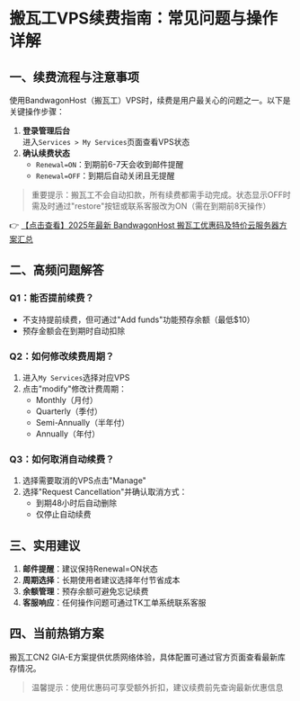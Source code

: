 # 搬瓦工VPS续费指南：常见问题与操作详解

## 一、续费流程与注意事项
使用BandwagonHost（搬瓦工）VPS时，续费是用户最关心的问题之一。以下是关键操作步骤：

1. **登录管理后台**  
   进入`Services > My Services`页面查看VPS状态
2. **确认续费状态**  
   - `Renewal=ON`：到期前6-7天会收到邮件提醒
   - `Renewal=OFF`：到期后自动关闭且无提醒

> 重要提示：搬瓦工不会自动扣款，所有续费都需手动完成。状态显示OFF时需及时通过"restore"按钮或联系客服改为ON（需在到期前8天操作）

👉 [【点击查看】2025年最新 BandwagonHost 搬瓦工优惠码及特价云服务器方案汇总](https://bit.ly/banwagon)

## 二、高频问题解答

### Q1：能否提前续费？
- 不支持提前续费，但可通过"Add funds"功能预存余额（最低$10）
- 预存金额会在到期时自动扣除

### Q2：如何修改续费周期？
1. 进入`My Services`选择对应VPS
2. 点击"modify"修改计费周期：
   - Monthly（月付）
   - Quarterly（季付）  
   - Semi-Annually（半年付）
   - Annually（年付）

### Q3：如何取消自动续费？
1. 选择需要取消的VPS点击"Manage"
2. 选择"Request Cancellation"并确认取消方式：
   - 到期48小时后自动删除
   - 仅停止自动续费

## 三、实用建议
1. **邮件提醒**：建议保持Renewal=ON状态
2. **周期选择**：长期使用者建议选择年付节省成本
3. **余额管理**：预存余额可避免忘记续费
4. **客服响应**：任何操作问题可通过TK工单系统联系客服

## 四、当前热销方案
搬瓦工CN2 GIA-E方案提供优质网络体验，具体配置可通过官方页面查看最新库存情况。

> 温馨提示：使用优惠码可享受额外折扣，建议续费前先查询最新优惠信息